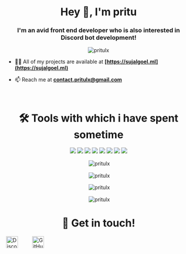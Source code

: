 <h1 align="center">Hey 👋, I'm pritu</h1>
<h3 align="center">I'm an avid front end developer who is also interested in Discord bot development!</h3>

<p align="center"> <img src="https://komarev.com/ghpvc/?username=pritulx&style=flat-square" alt="pritulx" /> </p>

- 👨‍💻 All of my projects are available at **[https://sujalgoel.ml](https://sujalgoel.ml)**

- 📫 Reach me at **[contact.pritulx@gmail.com](https://mail.google.com/mail/u/0/?view=cm&fs=1&to=contact.pritulx@gmail.com)**
<br>
<h1 align="center">🛠️ Tools with which i have spent sometime</h1>
<p align="center"><img src="https://img.shields.io/badge/node.js%20-%2343853D.svg?&style=for-the-badge&logo=node.js&logoColor=white"/>   <img src="https://img.shields.io/badge/javascript%20-%23323330.svg?&style=for-the-badge&logo=javascript&logoColor=%23F7DF1E"/>   <img src="https://img.shields.io/badge/html5%20-%23E34F26.svg?&style=for-the-badge&logo=html5&logoColor=white"/>   <img src="https://img.shields.io/badge/css3%20-%231572B6.svg?&style=for-the-badge&logo=css3&logoColor=white"/> <img src="https://img.shields.io/badge/express.js%20-%23404d59.svg?&style=for-the-badge"/>   <img src="https://img.shields.io/badge/react%20-%2320232a.svg?&style=for-the-badge&logo=react&logoColor=%2361DAFB"/>   <img src="https://img.shields.io/badge/github%20-%23121011.svg?&style=for-the-badge&logo=github&logoColor=white"/>   <img src ="https://img.shields.io/badge/MongoDB-%234ea94b.svg?&style=for-the-badge&logo=mongodb&logoColor=white"/></p>

<p align="center">&nbsp;<img align="center" src="https://github-readme-stats.vercel.app/api/top-langs/?username=pritulx&layout=compact&hide=html" alt="pritulx" /></p>
<p align="center">&nbsp;<img align="center" src="https://github-profile-trophy.vercel.app/?username=pritulx&row=2&column=3" alt="pritulx" /></p>
<p align="center">&nbsp;<img align="center" src="https://github-readme-stats.vercel.app/api?username=pritulx&show_icons=true" alt="pritulx" /></p>
<p align="center">&nbsp;<img align="center" src="https://github-readme-streak-stats.herokuapp.com/?user=pritulx" alt="pritulx" /></p>
<h1 align="center">🤝 Get in touch!</h1>
<p align="center">

<a href="https://discord.com/users/741549223127941170" target="_blank"><img alt="Discord" title="Discord" height="32" width="32" src="https://raw.githubusercontent.com/peterthehan/peterthehan/master/assets/discord.svg"></a>&nbsp;&nbsp;&nbsp;&nbsp;&nbsp;&nbsp;&nbsp;&nbsp;&nbsp;
  <a href="https://github.com/pritulx"><img alt="GitHub" title="GitHub" height="32" width="32" src="https://raw.githubusercontent.com/peterthehan/peterthehan/master/assets/github.svg"></a>
</p>
